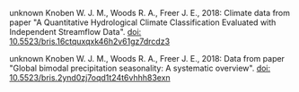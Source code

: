 unknown
Knoben W. J. M., Woods R. A., Freer J. E., 2018: Climate data from paper "A Quantitative Hydrological Climate Classification Evaluated with Independent Streamflow Data".  [doi: 10.5523/bris.16ctquxqxk46h2v61gz7drcdz3](http://doi.org/10.5523/bris.16ctquxqxk46h2v61gz7drcdz3)

unknown
Knoben W. J. M., Woods R. A., Freer J. E., 2018: Data from paper "Global bimodal precipitation seasonality: A systematic overview".  [doi: 10.5523/bris.2ynd0zj7oqd1t24t6vhhh83exn](http://doi.org/10.5523/bris.2ynd0zj7oqd1t24t6vhhh83exn)

